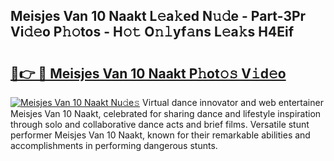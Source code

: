 ## Meisjes Van 10 Naakt L𝚎a𝚔ed N𝚞𝚍e - Part-3Pr Vi𝚍𝚎o P𝚑𝚘tos - H𝚘𝚝 O𝚗𝚕yf𝚊ns L𝚎a𝚔s H4Eif

# <h2><a href="http://kfay8u.oniu.top/?m=Meisjes+Van+10+Naakt">🔗👉 🔴 Meisjes Van 10 Naakt P𝚑ot𝚘𝚜 V𝚒d𝚎o</a></h2>

[![Meisjes Van 10 Naakt Nu𝚍e𝚜](https://i.imgur.com/0qMVB7G.gif)](http://kfay8u.oniu.top/?m=Meisjes+Van+10+Naakt)
Virtual dance innovator and web entertainer Meisjes Van 10 Naakt, celebrated for sharing dance and lifestyle inspiration through solo and collaborative dance acts and brief films. Versatile stunt performer Meisjes Van 10 Naakt, known for their remarkable abilities and accomplishments in performing dangerous stunts.  
